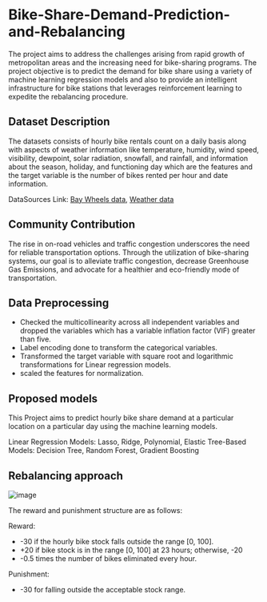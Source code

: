 # Bike-Share-Demand-Prediction-and-Rebalancing
The project aims to address the challenges arising from rapid growth of metropolitan areas and the increasing need for bike-sharing programs. The project objective is to predict the demand for bike share using a variety of machine learning regression models and also to provide an intelligent infrastructure for bike stations that leverages reinforcement learning to expedite the rebalancing procedure.

## Dataset Description
The datasets consists of hourly bike rentals count on a daily basis along with aspects of weather information like temperature, humidity, wind speed, visibility, dewpoint, solar radiation, snowfall, and rainfall, and information about the season, holiday, and functioning day which are the features and the target variable is the number of bikes rented per hour and date information.

DataSources Link: [Bay Wheels data](https://www.lyft.com/bikes/bay-wheels/system-data), [Weather data](https://meteostat.net/en/)

## Community Contribution
The rise in on-road vehicles and traffic congestion underscores the need for reliable transportation options. Through the utilization of bike-sharing systems, our goal is to alleviate traffic congestion, decrease Greenhouse Gas Emissions, and advocate for a healthier and eco-friendly mode of transportation.

## Data Preprocessing
- Checked the multicollinearity across all independent variables and dropped the variables which has a variable inflation factor (VIF) greater than five.
- Label encoding done to transform the categorical variables. 
- Transformed the target variable with square root and logarithmic transformations for Linear regression models.
- scaled the features for normalization.

## Proposed models 
This Project aims to predict hourly bike share demand at a particular location on a particular day using the machine learning models.

Linear Regression Models: Lasso, Ridge, Polynomial, Elastic
Tree-Based Models: Decision Tree, Random Forest, Gradient Boosting

## Rebalancing approach



![image](https://github.com/abdulmahejabeen/Bike-Share-Demand-Prediction-and-Rebalancing/assets/56336879/284bc1e6-bcda-4c67-b4f5-4746756bf8b8)

The reward and punishment structure are as follows:

Reward:
- -30 if the hourly bike stock falls outside the range [0, 100].
- +20 if bike stock is in the range [0, 100] at 23 hours; otherwise, -20
- -0.5 times the number of bikes eliminated every hour.

Punishment:
- -30 for falling outside the acceptable stock range.







